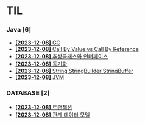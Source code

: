 # TIL
 
### Java [6]
- [**[2023-12-08]**  GC](https://github.com/A-lass/TIL/blob/main/Java/GC.md)
- [**[2023-12-08]**  Call By Value vs Call By Reference](https://github.com/A-lass/TIL/blob/main/Java/Call_By_Value_vs_Call_By_Reference.md)
- [**[2023-12-08]**  추상클래스와 인터페이스](https://github.com/A-lass/TIL/blob/main/Java/추상클래스와_인터페이스.md)
- [**[2023-12-08]**  동기화](https://github.com/A-lass/TIL/blob/main/Java/동기화.md)
- [**[2023-12-08]**  String StringBuilder StringBuffer](https://github.com/A-lass/TIL/blob/main/Java/String_StringBuilder_StringBuffer.md)
- [**[2023-12-08]**  JVM](https://github.com/A-lass/TIL/blob/main/Java/JVM.md)
### DATABASE [2]
- [**[2023-12-08]**  트랜잭션](https://github.com/A-lass/TIL/blob/main/DATABASE/트랜잭션.md)
- [**[2023-12-08]**  관계 데이터 모델](https://github.com/A-lass/TIL/blob/main/DATABASE/관계_데이터_모델.md)
